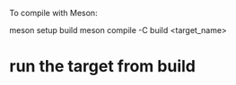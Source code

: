 To compile with Meson:

meson setup build
meson compile -C build <target_name>
# run the target from build

